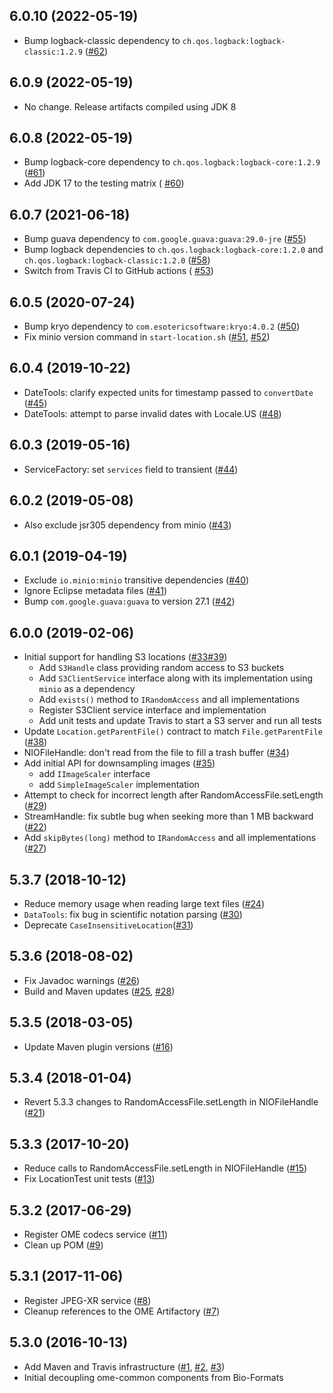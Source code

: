 6.0.10 (2022-05-19)
------------------

- Bump logback-classic dependency to `ch.qos.logback:logback-classic:1.2.9` ([#62](https://github.com/ome/ome-common-java/pull/62))

6.0.9 (2022-05-19)
------------------

- No change. Release artifacts compiled using JDK 8

6.0.8 (2022-05-19)
------------------

-  Bump logback-core dependency to `ch.qos.logback:logback-core:1.2.9` ([#61](https://github.com/ome/ome-common-java/pull/61))
-  Add JDK 17 to the testing matrix ( [#60](https://github.com/ome/ome-common-java/pull/60))

6.0.7 (2021-06-18)
------------------

-  Bump guava dependency to `com.google.guava:guava:29.0-jre` ([#55](https://github.com/ome/ome-common-java/pull/55))
-  Bump logback dependencies to `ch.qos.logback:logback-core:1.2.0` and `ch.qos.logback:logback-classic:1.2.0` ([#58](https://github.com/ome/ome-common-java/pull/58))
-  Switch from Travis CI to GitHub actions ( [#53](https://github.com/ome/ome-common-java/pull/53))

6.0.5 (2020-07-24)
------------------

-  Bump kryo dependency to `com.esotericsoftware:kryo:4.0.2` ([#50](https://github.com/ome/ome-common-java/pull/50))
-  Fix minio version command in `start-location.sh` ([#51](https://github.com/ome/ome-common-java/pull/51), [#52](https://github.com/ome/ome-common-java/pull/52))

6.0.4 (2019-10-22)
------------------

-  DateTools: clarify expected units for timestamp passed to `convertDate` ([#45](https://github.com/ome/ome-common-java/pull/45))
-  DateTools: attempt to parse invalid dates with Locale.US ([#48](https://github.com/ome/ome-common-java/pull/48))

6.0.3 (2019-05-16)
------------------

-  ServiceFactory: set `services` field to transient ([#44](https://github.com/ome/ome-common-java/pull/44))

6.0.2 (2019-05-08)
------------------

-  Also exclude jsr305 dependency from minio ([#43](https://github.com/ome/ome-common-java/pull/43))

6.0.1 (2019-04-19)
------------------

- Exclude `io.minio:minio` transitive dependencies ([#40](https://github.com/ome/ome-common-java/pull/40))
- Ignore Eclipse metadata files ([#41](https://github.com/ome/ome-common-java/pull/41))
- Bump `com.google.guava:guava` to version 27.1 ([#42](https://github.com/ome/ome-common-java/pull/42))

6.0.0 (2019-02-06)
------------------

- Initial support for handling S3 locations ([#33](https://github.com/ome/ome-common-java/pull/33)[#39](https://github.com/ome/ome-common-java/pull/39))
  * Add `S3Handle` class providing random access to S3 buckets
  * Add `S3ClientService` interface along with its implementation using `minio` as a dependency
  * Add `exists()` method to `IRandomAccess` and all implementations
  * Register S3Client service interface and implementation
  * Add unit tests and update Travis to start a S3 server and run all tests
- Update `Location.getParentFile()` contract to match `File.getParentFile` ([#38](https://github.com/ome/ome-common-java/pull/38))
- NIOFileHandle: don't read from the file to fill a trash buffer ([#34](https://github.com/ome/ome-common-java/pull/34))
- Add initial API for downsampling images ([#35](https://github.com/ome/ome-common-java/pull/35))
  * add `IImageScaler` interface
  * add `SimpleImageScaler` implementation
- Attempt to check for incorrect length after RandomAccessFile.setLength ([#29](https://github.com/ome/ome-common-java/pull/29))
- StreamHandle: fix subtle bug when seeking more than 1 MB backward ([#22](https://github.com/ome/ome-common-java/pull/22))
- Add `skipBytes(long)` method to `IRandomAccess` and all implementations ([#27](https://github.com/ome/ome-common-java/pull/27))


5.3.7 (2018-10-12)
------------------

- Reduce memory usage when reading large text files ([#24](https://github.com/ome/ome-common-java/pull/24))
- `DataTools`: fix bug in scientific notation parsing ([#30](https://github.com/ome/ome-common-java/pull/30))
- Deprecate `CaseInsensitiveLocation`([#31](https://github.com/ome/ome-common-java/pull/31))


5.3.6 (2018-08-02)
------------------

- Fix Javadoc warnings ([#26](https://github.com/ome/ome-common-java/pull/26))
- Build and Maven updates ([#25](https://github.com/ome/ome-common-java/pull/25), [#28](https://github.com/ome/ome-common-java/pull/28))


5.3.5 (2018-03-05)
------------------

- Update Maven plugin versions ([#16](https://github.com/ome/ome-common-java/pull/16))


5.3.4 (2018-01-04)
------------------

- Revert 5.3.3 changes to RandomAccessFile.setLength in NIOFileHandle ([#21](https://github.com/ome/ome-common-java/pull/21))

5.3.3 (2017-10-20)
------------------

- Reduce calls to RandomAccessFile.setLength in NIOFileHandle ([#15](https://github.com/ome/ome-common-java/pull/15))
- Fix LocationTest unit tests ([#13](https://github.com/ome/ome-common-java/pull/13))

5.3.2 (2017-06-29)
------------------

- Register OME codecs service ([#11](https://github.com/ome/ome-common-java/pull/11))
- Clean up POM ([#9](https://github.com/ome/ome-common-java/pull/9))

5.3.1 (2017-11-06)
------------------

- Register JPEG-XR service ([#8](https://github.com/ome/ome-common-java/pull/8))
- Cleanup references to the OME Artifactory ([#7](https://github.com/ome/ome-common-java/pull/7))

5.3.0 (2016-10-13)
------------------

- Add Maven and Travis infrastructure ([#1](https://github.com/ome/ome-common-java/pull/1), [#2](https://github.com/ome/ome-common-java/pull/2), [#3](https://github.com/ome/ome-common-java/pull/1))
- Initial decoupling ome-common components from Bio-Formats
